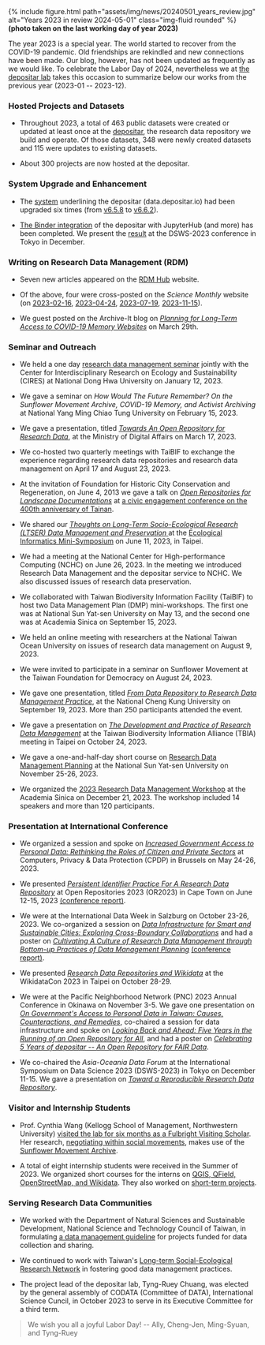 <div class="row">
    <div class="col-sm mt-3 mt-md-0">
        {% include figure.html path="assets/img/news/20240501_years_review.jpg" alt="Years 2023 in review 2024-05-01" class="img-fluid rounded" %}
    </div>
</div>
<div class="caption">
    <b>(photo taken on the last working day of year 2023)</b>
</div>


The year 2023 is a special year. The world started to recover from the COVID-19 pandemic. Old friendships are rekindled and new connections have been made. Our blog, however, has not been updated as frequently as we would like. To celebrate the Labor Day of 2024, nevertheless we at [the depositar lab](https://lab.depositar.io/) takes this occasion to summarize below our works from the previous year (2023-01 -- 2023-12).

### Hosted Projects and Datasets

+ Throughout 2023, a total of 463 public datasets were created or updated at least once at the [depositar](https://data.depositar.io), the research data repository we build and operate. Of those datasets, 348 were newly created datasets and 115 were updates to existing datasets. 

+ About 300 projects are now hosted at the depositar.

### System Upgrade and Enhancement

+ The [system](https://github.com/depositar/ckanext-data-depositario/) underlining the depositar (data.depositar.io) had been upgraded six times (from [v6.5.8](https://docs.depositar.io/en/stable/changelog.html#v6-5-8-2023-03-09) to [v6.6.2](https://docs.depositar.io/en/stable/changelog.html#v6-6-2-2023-10-26)).

+ [The Binder integration](https://binder.depositar.io/) of the depositar with JupyterHub (and more) has been completed. We present the [result](https://pid.depositar.io/ark:37281/k5s779b7d) at the DSWS-2023 conference in Tokyo in December.

### Writing on Research Data Management (RDM) 

+ Seven new articles appeared on the [RDM Hub](https://rdm.depositar.io/) website.

+ Of the above, four were cross-posted on the  _Science Monthly_ website (on [2023-02-16](https://www.scimonth.com.tw/archives/6301), [2023-04-24](https://www.scimonth.com.tw/archives/6388),  [2023-07-19](https://www.scimonth.com.tw/archives/6512), [2023-11-15](https://www.scimonth.com.tw/archives/7684)). 

+ We guest posted on the Archive-It blog on _[Planning for Long-Term Access to COVID-19 Memory Websites](https://archive-it.org/post/planning-for-long-term-access-to-covid-19-memory-websites/)_ on March 29th.

### Seminar and Outreach 

+ We held a one day [research data management seminar](https://data.depositar.io/dataset/20230112-cires-depositar)  jointly with the Center for Interdisciplinary Research on Ecology and Sustainability (CIRES) at National Dong Hwa University on January 12, 2023.

+ We gave a seminar on _How Would The Future Remember? On the Sunflower Movement Archive, COVID-19 Memory, and Activist Archiving_ at National Yang Ming Chiao Tung University on February 15, 2023.

+ We gave a presentation, titled _[Towards An Open Repository for Research Data](https://docs.google.com/presentation/d/1w7chVuBWhxCG649cMAY8IveWFbOFXAi-FIQW24WAyFg/edit?usp=sharing)_, at the Ministry of Digital Affairs on March 17, 2023.

+ We co-hosted two quarterly meetings with TaiBIF to exchange the experience regarding research data repositories and research data management on April 17 and August 23, 2023.

+ At the invitation of Foundation for Historic City Conservation and Regeneration, on June 4, 2013 we gave a talk on _[Open Repositories for Landscape Documentations](https://m.odw.tw/u/trc/m/tainan-400-talk/)_ at [a civic engagement conference on the 400th anniversary of Tainan](https://www.facebook.com/kelio.arts/posts/pfbid02eBQmsUvqwUTx8xTrxfgb3jNYUzKN4y4kRwpJCMLfrR1MZ2w4EvVwHzNkWXvDFiEFl).

+ We shared our _[Thoughts on Long-Term Socio-Ecological Research (LTSER) Data Management and Preservation ](https://m.odw.tw/u/trc/m/ltser-data-strategy/)_ at the [Ecological Informatics Mini-Symposium](https://sites.google.com/view/ecological-informatics/) on June 11, 2023, in Taipei.

+ We had a meeting at the National Center for High-performance Computing (NCHC) on June 26, 2023. In the meeting we introduced Research Data Management and the depositar service to NCHC. We also discussed issues of research data preservation.

+ We collaborated with Taiwan Biodiversity Information Facility (TaiBIF) to host two Data Management Plan (DMP) mini-workshops. The first one was at National Sun Yat-sen University on May 13, and the second one was at Academia Sinica on September 15, 2023.


+ We held an online meeting with researchers at the National Taiwan Ocean University on issues of research data management on August 9, 2023.

+ We were invited to participate in a seminar on Sunflower Movement at the Taiwan Foundation for Democracy on August 24, 2023.


+ We gave one presentation, titled _[From Data Repository to Research Data Management Practice](https://oai.web2.ncku.edu.tw/p/406-1072-212237,r164.php?Lang=zh-tw)_, at the National Cheng Kung University on September 19, 2023. More than 250 participants attended the event.

+ We gave a presentation on _[The Development and Practice of Research Data Management](https://docs.google.com/presentation/d/1tG0p5LhjQshbRvEk4KMGsvJVb6rJgJTqsNwYeXHd6fU/edit?usp=sharing)_ at the Taiwan Biodiversity Information Alliance (TBIA) meeting in Taipei on October 24, 2023.

+ We gave a one-and-half-day short course on [Research Data Management Planning](https://maec.nsysu.edu.tw/p/406-1270-321360,r4196.php) at the National Sun Yat-sen University on November 25-26, 2023.

+ We organized the [2023 Research Data Management Workshop](https://2023.odw.tw/) at the Academia Sinica on December 21, 2023. The workshop included 14 speakers and more than 120 participants.

### Presentation at International Conference 

+ We organized a session and spoke on _[Increased Government Access to Personal Data: Rethinking the Roles of Citizen and Private Sectors](https://blog.commons.tw/archives/cpdp2023-taiwan-participants/)_ at Computers, Privacy & Data Protection (CPDP) in Brussels on May 24-26, 2023. 

+ We presented _[Persistent Identifier Practice For A Research Data Repository](https://pid.depositar.io/ark:37281/k562n4m0z)_ at Open Repositories 2023 (OR2023) in Cape Town on June 12-15, 2023 [(conference report)](https://lab.depositar.io/zh-tw/news/230725_1/).

+ We were at the International Data Week in Salzburg on October 23-26, 2023. We co-organized a session on _[Data Infrastructure for Smart and Sustainable Cities: Exploring Cross-Boundary Collaborations](https://www.scidatacon.org/IDW-2023-Salzburg/sessions/556/)_ and had a poster on _[Cultivating A Culture of Research Data Management through Bottom-up Practices of Data Management Planning](https://pid.depositar.io/ark:37281/k52077308)_ [(conference report)](https://rdm.depositar.io/zh_TW/news/20240115-InternationalDataWeek).

+ We presented _[Research Data Repositories and Wikidata](https://pretalx.com/wikidatacon2023/talk/PVVNFZ/)_ at the WikidataCon 2023 in Taipei on October 28-29.

+ We were at the Pacific Neighborhood Network (PNC) 2023 Annual Conference in Okinawa on November 3-5. We gave one presentation on _[On Government's Access to Personal Data in Taiwan: Causes, Counteractions, and Remedies](https://sites.google.com/view/pnc2023/detailed-program?authuser=0)_, co-chaired a session for data infrastructure and spoke on _[Looking Back and Ahead: Five Years in the Running of an Open Repository for All](https://drive.google.com/file/d/11HhdzdpGigarTpIbyxc2IVw8AD22BMtV/view)_, and had a poster on _[Celebrating 5 Years of depositar -- An Open Repository for FAIR Data](https://drive.google.com/file/d/1ks2VfnOmFal-HgfQmUhRir9wTQyX8p5J/view)_.


+ We co-chaired the _Asia-Oceania Data Forum_ at the International Symposium on Data Science 2023 (DSWS-2023) in Tokyo on December 11-15. We gave a presentation on _[Toward a Reproducible Research Data Repository](https://pid.depositar.io/ark:37281/k5s779b7d)_.

### Visitor and Internship Students

+ Prof. Cynthia Wang (Kellogg School of Management, Northwestern University) [visited the lab for six months as a Fulbright Visiting Scholar](https://journal.fulbright.org.tw/my-taiwan-journey-reflecting-on-the-past-embracing-the-present-and-imagining-the-future/). Her research, [negotiating within social movements](https://www.iis.sinica.edu.tw/en/page/Events/data/DJ230027.html), makes use of the [Sunflower Movement Archive](https://public.318.io/).

+ A total of eight internship students were received in the Summer of 2023. We organized short courses for the interns on [QGIS, QField, OpenStreetMap, and Wikidata](https://lab.depositar.io/news/230711_1/). They also worked on [short-term projects](https://lab.depositar.io/zh-tw/news/240304_1/).

### Serving Research Data Communities

+ We worked with the Department of Natural Sciences and Sustainable Development, National Science and Technology Council of Taiwan, in formulating [a data management guideline](https://www.nstc.gov.tw/nat/ch/detail/d729963d-6388-491a-b208-41ec50b085a1) for projects funded for data collection and sharing.

+ We continued to work with Taiwan's [Long-term Social-Ecological Research Network](https://www.ltsertw.org/) in fostering good data management practices. 

+ The project lead of the depositar lab, Tyng-Ruey Chuang, was elected by the general assembly of CODATA (Committee of DATA), International Science Cuncil, in October 2023 to serve in its Executive Committee for a third term. 

> We wish you all a joyful Labor Day! 
> -- Ally, Cheng-Jen, Ming-Syuan, and Tyng-Ruey
